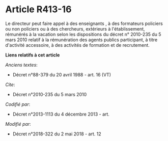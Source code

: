 # Article R413-16

Le directeur peut faire appel à des enseignants , à des formateurs policiers ou non policiers ou à des chercheurs, extérieurs
à l'établissement, rémunérés à la vacation selon les dispositions du décret n° 2010-235 du 5 mars 2010 relatif à la
rémunération des agents publics participant, à titre d'activité accessoire, à des activités de formation et de recrutement.

**Liens relatifs à cet article**

_Anciens textes_:

  - Décret n°88-379 du 20 avril 1988 - art. 16 (VT)

_Cite_:

  - Décret n°2010-235 du 5 mars 2010

_Codifié par_:

  - Décret n°2013-1113 du 4 décembre 2013 - art.

_Modifié par_:

  - Décret n°2018-322 du 2 mai 2018 - art. 12
